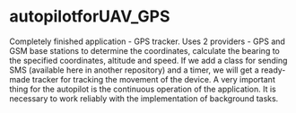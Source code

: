# autopilotforUAV_GPS
Completely finished application - GPS tracker. Uses 2 providers - GPS and GSM base stations to determine the coordinates, calculate the bearing to the specified coordinates, altitude and speed.
If we add a class for sending SMS (available here in another repository) and a timer, we will get a ready-made tracker for tracking the movement of the device.
A very important thing for the autopilot is the continuous operation of the application. It is necessary to work reliably with the implementation of background tasks.
